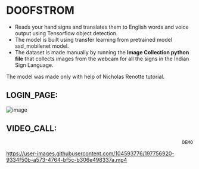 # DOOFSTROM
* Reads your hand signs and translates them to English words and voice output using Tensorflow object detection.<br/>
* The model is built using transfer learning from pretrained model ssd_mobilenet model.<br/>
* The dataset is made manually by running the **Image Collection python file** that collects images from the webcam for all the signs in the Indian Sign Language. 

The model was made only with help of Nicholas Renotte tutorial.

## LOGIN_PAGE:

![image](https://user-images.githubusercontent.com/104593776/197589254-91674047-65b7-466d-8d95-d6d4b391098f.png)



## VIDEO_CALL:
                                                                      DEMO
                                                 
                                                 
 

https://user-images.githubusercontent.com/104593776/197756920-9334f50b-a573-4764-bf5c-b306e498337a.mp4

          


